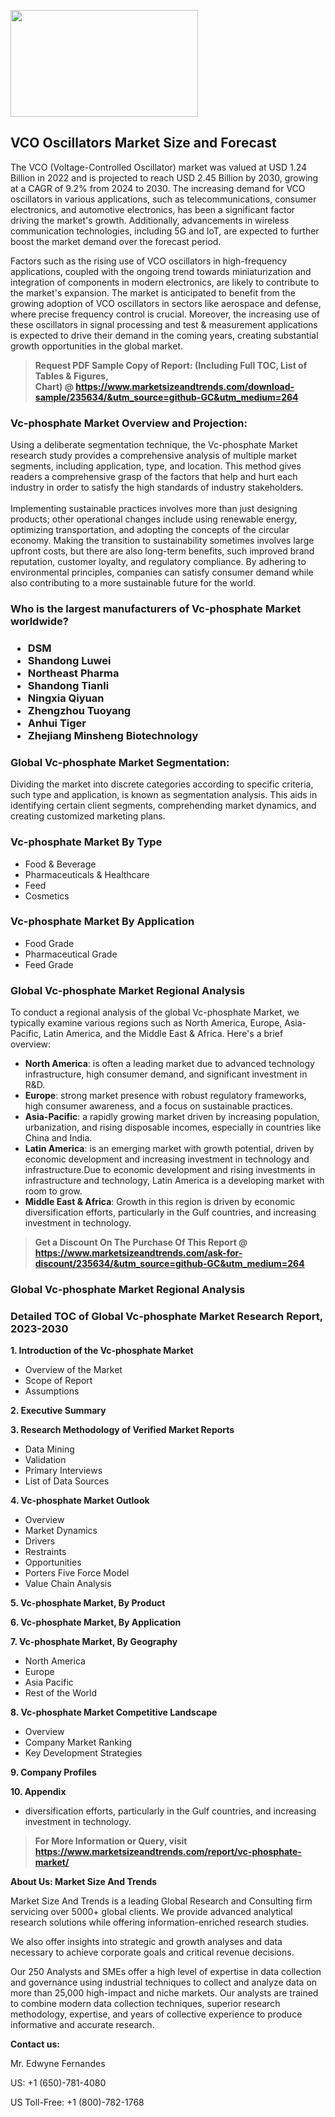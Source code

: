 <p><img class="alignnone size-medium wp-image-20088" src="https://ffe5etoiles.com/wp-content/uploads/2024/12/MST1-300x171.png" alt="" width="300" height="171" /></p><h2>VCO Oscillators Market Size and Forecast</h2><p>The VCO (Voltage-Controlled Oscillator) market was valued at USD 1.24 Billion in 2022 and is projected to reach USD 2.45 Billion by 2030, growing at a CAGR of 9.2% from 2024 to 2030. The increasing demand for VCO oscillators in various applications, such as telecommunications, consumer electronics, and automotive electronics, has been a significant factor driving the market's growth. Additionally, advancements in wireless communication technologies, including 5G and IoT, are expected to further boost the market demand over the forecast period.</p><p>Factors such as the rising use of VCO oscillators in high-frequency applications, coupled with the ongoing trend towards miniaturization and integration of components in modern electronics, are likely to contribute to the market's expansion. The market is anticipated to benefit from the growing adoption of VCO oscillators in sectors like aerospace and defense, where precise frequency control is crucial. Moreover, the increasing use of these oscillators in signal processing and test & measurement applications is expected to drive their demand in the coming years, creating substantial growth opportunities in the global market.</p></p><blockquote id="" class=""><strong>Request PDF Sample Copy of Report: (Including Full TOC, List of Tables &amp; Figures, Chart)&nbsp;@&nbsp;<strong><a href="https://www.marketsizeandtrends.com/download-sample/235634/&utm_source=github-GC&utm_medium=264" target="_blank">https://www.marketsizeandtrends.com/download-sample/235634/&utm_source=github-GC&utm_medium=264</a></strong></strong></blockquote><h3 id="" class="">Vc-phosphate Market&nbsp;Overview and Projection:</h3><p id="" class="">Using a deliberate segmentation technique, the Vc-phosphate Market research study provides a comprehensive analysis of multiple market segments, including application, type, and location. This method gives readers a comprehensive grasp of the factors that help and hurt each industry in order to satisfy the high standards of industry stakeholders. <br /> <br />Implementing sustainable practices involves more than just designing products; other operational changes include using renewable energy, optimizing transportation, and adopting the concepts of the circular economy. Making the transition to sustainability sometimes involves large upfront costs, but there are also long-term benefits, such improved brand reputation, customer loyalty, and regulatory compliance. By adhering to environmental principles, companies can satisfy consumer demand while also contributing to a more sustainable future for the world.</p><h3 id="" class="">Who is the largest manufacturers of&nbsp;Vc-phosphate Market worldwide?</h3><h3 class=""><p><ul><li>DSM </li><li> Shandong Luwei </li><li> Northeast Pharma </li><li> Shandong Tianli </li><li> Ningxia Qiyuan </li><li> Zhengzhou Tuoyang </li><li> Anhui Tiger </li><li> Zhejiang Minsheng Biotechnology</li></ul></p></h3><h3 id="" class="">Global&nbsp;Vc-phosphate Market Segmentation:</h3><p id="" class="">Dividing the market into discrete categories according to specific criteria, such type and application, is known as segmentation analysis. This aids in identifying certain client segments, comprehending market dynamics, and creating customized marketing plans.</p><h3 id="" class="">Vc-phosphate Market&nbsp;By Type</h3><p><p><ul><li>Food & Beverage</li><li> Pharmaceuticals & Healthcare</li><li> Feed</li><li> Cosmetics</p></li></ul></p></p><h3 id="" class="">Vc-phosphate Market&nbsp;By Application</h3><p class=""><p><ul><li>Food Grade</li><li> Pharmaceutical Grade</li><li> Feed Grade</li></ul></p></p><h3 id="" class="">Global Vc-phosphate Market Regional Analysis</h3><p id="" class="">To conduct a regional analysis of the global Vc-phosphate Market, we typically examine various regions such as North America, Europe, Asia-Pacific, Latin America, and the Middle East &amp; Africa. Here's a brief overview:</p><ul><li><strong>North America</strong>: is often a leading market due to advanced technology infrastructure, high consumer demand, and significant investment in R&amp;D.</li><li><strong>Europe</strong>: strong market presence with robust regulatory frameworks, high consumer awareness, and a focus on sustainable practices.</li><li><strong>Asia-Pacific</strong>: a rapidly growing market driven by increasing population, urbanization, and rising disposable incomes, especially in countries like China and India.</li><li><strong>Latin America</strong>: is an emerging market with growth potential, driven by economic development and increasing investment in technology and infrastructure.Due to economic development and rising investments in infrastructure and technology, Latin America is a developing market with room to grow.</li><li><strong>Middle East &amp; Africa</strong>: Growth in this region is driven by economic diversification efforts, particularly in the Gulf countries, and increasing investment in technology.</li></ul><blockquote id="" class=""><strong>Get a Discount On The Purchase Of This Report @ <strong><a href="https://www.marketsizeandtrends.com/ask-for-discount/235634/&utm_source=github-GC&utm_medium=264" target="_blank">https://www.marketsizeandtrends.com/ask-for-discount/235634/&utm_source=github-GC&utm_medium=264</a></strong></strong></blockquote><h3 id="" class="">Global Vc-phosphate Market Regional Analysis</h3><h3 id="" class="">Detailed TOC of Global Vc-phosphate Market Research Report, 2023-2030</h3><p id="" class=""><strong>1. Introduction of the Vc-phosphate Market</strong></p><ul><li>Overview of the Market</li><li>Scope of Report</li><li>Assumptions</li></ul><p id="" class=""><strong>2. Executive Summary</strong></p><p id="" class=""><strong>3. Research Methodology of Verified Market Reports</strong></p><ul><li>Data Mining</li><li>Validation</li><li>Primary Interviews</li><li>List of Data Sources</li></ul><p id="" class=""><strong>4. Vc-phosphate Market Outlook</strong></p><ul><li>Overview</li><li>Market Dynamics</li><li>Drivers</li><li>Restraints</li><li>Opportunities</li><li>Porters Five Force Model</li><li>Value Chain Analysis</li></ul><p id="" class=""><strong>5. Vc-phosphate Market, By Product</strong></p><p id="" class=""><strong>6. Vc-phosphate Market, By Application</strong></p><p id="" class=""><strong>7. Vc-phosphate Market, By Geography</strong></p><ul><li>North America</li><li>Europe</li><li>Asia Pacific</li><li>Rest of the World</li></ul><p id="" class=""><strong>8. Vc-phosphate Market Competitive Landscape</strong></p><ul><li>Overview</li><li>Company Market Ranking</li><li>Key Development Strategies</li></ul><p id="" class=""><strong>9. Company Profiles</strong></p><p id="" class=""><strong>10. Appendix</strong></p><ul><li>diversification efforts, particularly in the Gulf countries, and increasing investment in technology.</li></ul><blockquote id="" class=""><strong>For More Information or Query, visit <strong><strong><a href="https://www.marketsizeandtrends.com/report/vc-phosphate-market/" target="_blank">https://www.marketsizeandtrends.com/report/vc-phosphate-market/</a></strong></strong></strong></blockquote><p id="" class=""><strong>About Us: Market Size And Trends</strong></p><p id="" class="">Market Size And Trends is a leading Global Research and Consulting firm servicing over 5000+ global clients. We provide advanced analytical research solutions while offering information-enriched research studies.</p><p id="" class="">We also offer insights into strategic and growth analyses and data necessary to achieve corporate goals and critical revenue decisions.</p><p id="" class="">Our 250 Analysts and SMEs offer a high level of expertise in data collection and governance using industrial techniques to collect and analyze data on more than 25,000 high-impact and niche markets. Our analysts are trained to combine modern data collection techniques, superior research methodology, expertise, and years of collective experience to produce informative and accurate research.</p><p id="" class=""><strong>Contact us:</strong></p><p id="" class="">Mr. Edwyne Fernandes</p><p id="" class="">US: +1 (650)-781-4080</p><p id="" class="">US Toll-Free: +1 (800)-782-1768</p>
